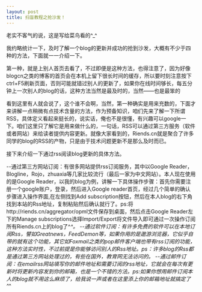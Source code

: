 ```yaml
---
layout: post 
title: 扫盲教程之抢沙发！
---
```


老实不客气的说，这是写给菜鸟看的^_^

我约略统计一下，及时了解一个blog的更新并成功的抢到沙发，大概有不少于四种的方法，下面就一一介绍一下。

第一种，就是上别人首页去看了，不过即便是这种方法，也得注意了，因为好像blogcn之类的博客的首页会在本机上留下很长时间的缓存，所以要时刻注意按下ctrl+F5刷新页面，否则可能就错过别人的更新了，如果你在线时间够长，每五分钟上一次别人的blog的话，这种方法当然是最及时的，当然——也是最笨的

看到这里有人就会说了，这个谁不会啊，当然，第一种确实是用来充数的，下面才来讲解一点稍微有点技术含量的方法，作为预备知识，咱们先来了解一下所谓RSS，具体定义看起来挺长的，说实话，俺也不是很懂，有兴趣可以google一下。咱们这里只了解它是用来做什么的，一句话，RSS可以通过第三方服务（软件或者网站）来给读者提供内容更新。就像大家看到的，Riends.cn就是聚合了许多同学的blog的RSS的产物，只是由于技术问题更新不是那么及时而已。

接下来介绍一下通过rss阅读blog更新的具体方法。

--通过第三方网站订阅：有很多网站提供rss订阅服务，其中以Google Reader，Blogline，Rojo，zhuaxia等几家比较流行（最后一家为中文网站）。本人现在使用的是Google Reader，以我的blog为例，讲解一下具体操作步骤：首先你需要注册一个google账户，登录，然后进入Google reader首页，经过几个简单的确认步骤进入操作界面,在左侧找到Add subscription按钮，然后在本人blog的右下角找到本站的Rss地址，复制粘贴然后确认就行了。ps:将http://riends.cn/aggregator/opml文件保存到桌面，然后点击Google Reader左下的Manage subscriptions选择Import/Export将文件导入即可通过一次操作订阅所有Riends.cn上的blog了^_^。
--通过软件订阅：有许多免费的软件可以在本地订阅Rss，譬如Greatnews，FeedDemon等，如果你用的是遨游浏览器，它似乎自带的就有这个功能，其它如Foxmail之类的pop邮件客户端也带有rss订阅的功能，这种方法实时性，不过前提是你能够访问别人的Rss地址。ps：许多blog的Rss都是通过第三方网站处理过的，有些在国外，教育网无法访问的。
--通过邮件订阅：在emailrss网站填写你的邮件地址和需要订阅的rss地址，它就会在每次有更新时将更新内容发到你的邮箱，也是一个不错的方法。ps:如果你想用邮件订阅本人的blog就不用这么麻烦了，给我说一声或者在这里添上你的邮箱地址就搞定了^_^